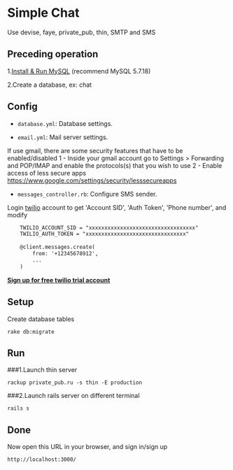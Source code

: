 # Simple Chat

Use devise, faye, private_pub, thin, SMTP and SMS

## Preceding operation

1.[Install & Run MySQL](https://dev.mysql.com/downloads/installer/) (recommend MySQL 5.7.18)

2.Create a database, ex: chat

## Config

* `database.yml`: Database settings.

* `email.yml`: Mail server settings. 

If use gmail, there are some security features that have to be enabled/disabled
1 - Inside your gmail account go to Settings > Forwarding and POP/IMAP and enable the protocols(s) that you wish to use
2 - Enable access of less secure apps https://www.google.com/settings/security/lesssecureapps
	
* `messages_controller.rb`: Configure SMS sender.

Login [twilio](https://www.twilio.com/) account to get 'Account SID', 'Auth Token', 'Phone number', and modify
```rhtml
	TWILIO_ACCOUNT_SID = "xxxxxxxxxxxxxxxxxxxxxxxxxxxxxxxxxx"
	TWILIO_AUTH_TOKEN = "xxxxxxxxxxxxxxxxxxxxxxxxxxxxxxxx"
	
	@client.messages.create(
		from: '+12345678912',
		...
	)
```
**[Sign up for free twilio trial account](https://www.twilio.com/try-twilio)**

## Setup

Create database tables
```
rake db:migrate
```

## Run

###1.Launch thin server

```
rackup private_pub.ru -s thin -E production
```

###2.Launch rails server on different terminal

```
rails s
```

## Done

Now open this URL in your browser, and sign in/sign up

```
http://localhost:3000/
```